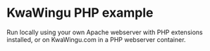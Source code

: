 # KwaWingu PHP example

Run locally using your own Apache webserver with PHP extensions installed, or on KwaWingu.com in a PHP webserver container.


